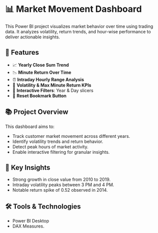 # 📊 Market Movement Dashboard

This Power BI project visualizes market behavior over time using trading data. It analyzes volatility, return trends, and hour-wise performance to deliver actionable insights.

## 📌 Features

- 📈 **Yearly Close Sum Trend**  
- 📉 **Minute Return Over Time**  
- ⏰ **Intraday Hourly Range Analysis**  
- 🎯 **Volatility & Max Minute Return KPIs**  
- 🧩 **Interactive Filters**: Year & Day slicers  
- 🔁 **Reset Bookmark Button**

## 📚 Project Overview

This dashboard aims to:
- Track customer market movement across different years.
- Identify volatility trends and return behavior.
- Detect peak hours of market activity.
- Enable interactive filtering for granular insights.

## 📍 Key Insights

- Strong growth in close value from 2010 to 2019.
- Intraday volatility peaks between 3 PM and 4 PM.
- Notable return spike of 0.52 observed in 2014.

## 🛠 Tools & Technologies

- Power BI Desktop
- DAX Measures.



